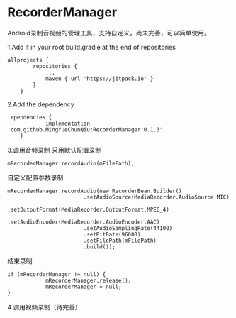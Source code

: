 # RecorderManager
Android录制音视频的管理工具，支持自定义，尚未完善，可以简单使用。

1.Add it in your root build.gradle at the end of repositories
```
allprojects {
		repositories {
			...
			maven { url 'https://jitpack.io' }
		}
	}
```
2.Add the dependency
```
 ependencies {
	        implementation 'com.github.MingYueChunQiu:RecorderManager:0.1.3'
	}
```
3.调用音频录制
采用默认配置录制
```
mRecorderManager.recordAudio(mFilePath);
```
自定义配置参数录制
```
mRecorderManager.recordAudio(new RecorderBean.Builder()
                        .setAudioSource(MediaRecorder.AudioSource.MIC)
                        .setOutputFormat(MediaRecorder.OutputFormat.MPEG_4)
                        .setAudioEncoder(MediaRecorder.AudioEncoder.AAC)
                        .setAudioSamplingRate(44100)
                        .setBitRate(96000)
                        .setFilePath(mFilePath)
                        .build());
```
结束录制
```
if (mRecorderManager != null) {
            mRecorderManager.release();
            mRecorderManager = null;
}
```
4.调用视频录制（待完善）
	
